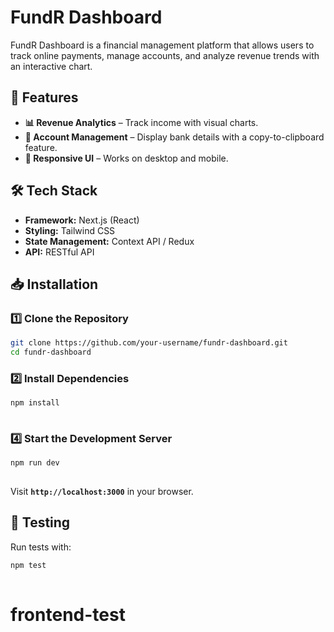 # **FundR Dashboard**  

FundR Dashboard is a financial management platform that allows users to track online payments, manage accounts, and analyze revenue trends with an interactive chart.  

## 🚀 **Features**  
- **📊 Revenue Analytics** – Track income with visual charts.  
- **🏦 Account Management** – Display bank details with a copy-to-clipboard feature.  
- **📱 Responsive UI** – Works on desktop and mobile.  

## 🛠 **Tech Stack**  
- **Framework:** Next.js (React)  
- **Styling:** Tailwind CSS 
- **State Management:** Context API / Redux  
- **API:** RESTful API  
 

## 📥 **Installation**  

### **1️⃣ Clone the Repository**  
```sh
git clone https://github.com/your-username/fundr-dashboard.git
cd fundr-dashboard
```

### **2️⃣ Install Dependencies**  
```sh
npm install
 
```

 

### **4️⃣ Start the Development Server**  
```sh
npm run dev
 
```
Visit **`http://localhost:3000`** in your browser.  

## 🧪 **Testing**  
Run tests with:  
```sh
npm test
 
```

 
 
# frontend-test
